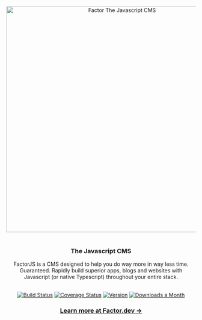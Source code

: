 <div align="center">
  <img src="https://i.imgur.com/bLRWY70.jpg" width="600px"  alt="Factor The Javascript CMS">
</div>

<br />

<div align="center">
  <h3>The Javascript CMS</h3>
  <p>FactorJS is a CMS designed to help you do way more in way less time. Guaranteed. Rapidly build superior apps, blogs and websites with Javascript (or native Typescript) throughout your entire stack.</p>
</div>

<br />

<div align="center">
  <a href="https://circleci.com/gh/fiction-com/factor"><img src="https://badgen.net/circleci/github/fiction-com/factor/development" alt="Build Status"></a>  
  <a href="https://codecov.io/gh/fiction-com/factor"><img src="https://badgen.net/codecov/c/github/fiction-com/factor/development" alt="Coverage Status"></a>
  <a href="https://www.npmjs.com/package/@factor/core"><img src="https://badgen.net/npm/v/@factor/core" alt="Version"></a>
  <a href="https://www.npmjs.com/package/@factor/core"><img src="https://badgen.net/npm/dm/@factor/core" alt="Downloads a Month"></a> 
 </div>

<div align="center">
  <h3>
    <a href="https://factor.dev">
      Learn more at Factor.dev &rarr;
    </a>
  </h3>
</div>
